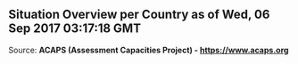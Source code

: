 ## Situation Overview per Country as of Wed, 06 Sep 2017 03:17:18 GMT

Source: **ACAPS (Assessment Capacities Project) - https://www.acaps.org**